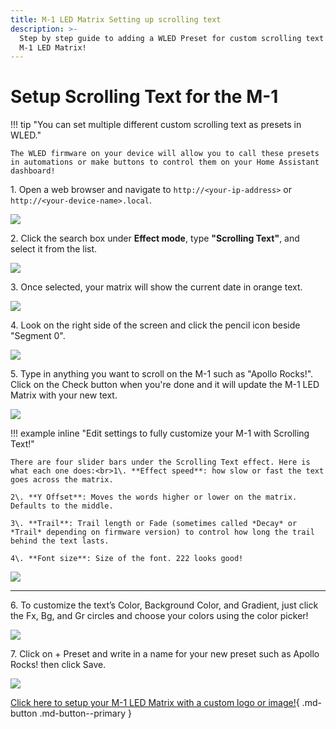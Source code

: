 ```yaml
---
title: M-1 LED Matrix Setting up scrolling text
description: >-
  Step by step guide to adding a WLED Preset for custom scrolling text on the
  M-1 LED Matrix!
---
```

# Setup Scrolling Text for the M-1

!!! tip "You can set multiple different custom scrolling text as presets in WLED."

    The WLED firmware on your device will allow you to call these presets in automations or make buttons to control them on your Home Assistant dashboard!

1\. Open a web browser and navigate to `http://<your-ip-address>` or `http://<your-device-name>.local`.

![](../../../assets/m-1-wled-gui.png)

2\. Click the search box under **Effect mode**, type **"Scrolling Text"**, and select it from the list.

![](../../../assets/m-1-wled-choose-scrolling-text.png)

3\. Once selected, your matrix will show the current date in orange text.

![](../../../assets/m-1-scrolling-text-stock-text.jpg)

4\. Look on the right side of the screen and click the pencil icon beside "Segment 0".

![](../../../assets/m-1-wled-scrolling-text-edit-segment-name.png)

5\. Type in anything you want to scroll on the M-1 such as "Apollo Rocks!". Click on the Check button when you're done and it will update the M-1 LED Matrix with your new text.

![](../../../assets/m-1-wled-scrolling-text-check-box-to-save-scrolling-text.png)

!!! example inline "Edit settings to fully customize your M-1 with Scrolling Text!"

    There are four slider bars under the Scrolling Text effect. Here is what each one does:<br>1\. **Effect speed**: how slow or fast the text goes across the matrix.

    2\. **Y Offset**: Moves the words higher or lower on the matrix. Defaults to the middle.

    3\. **Trail**: Trail length or Fade (sometimes called *Decay* or *Trail* depending on firmware version) to control how long the trail behind the text lasts.

    4\. **Font size**: Size of the font. 222 looks good!

![](../../../assets/m-1-wled-scrolling-text-effect-sliders.png)

---

6\. To customize the text’s Color, Background Color, and Gradient, just click the Fx, Bg, and Gr circles and choose your colors using the color picker!

![](../../../assets/m-1-matrix-scrolling-text-example-fx-bg-gr-gif.gif)

7\. Click on + Preset and write in a name for your new preset such as Apollo Rocks! then click Save.

![](../../../assets/m-1-matrix-scrolling-text-example-preset-save.gif)

[Click here to setup your M-1 LED Matrix with a custom logo or image!](https://wiki.apolloautomation.com/products/m1/examples/create-logo-image/){   .md-button .md-button--primary }